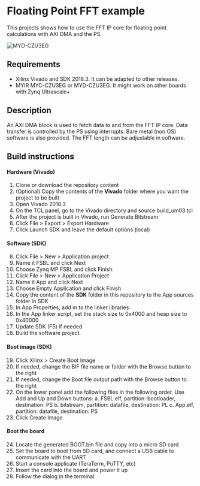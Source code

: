 Floating Point FFT example
==========================
This projects shows how to use the FFT IP core for floating point calculations with AXI DMA and the PS.

![MYD-CZU3EG](http://www.myirtech.com/attached/image/20190702/myd-czu3egnofan.jpg "MYD-CZU3EG")

## Requirements
* Xilinx Vivado and SDK 2018.3. It can be adapted to other releases.
* MYIR MYC-CZU3EG or MYD-CZU3EG. It might work on other boards with Zynq Ultrascale+

## Description
An AXI DMA block is used to fetch data to and from the FFT IP core. Data transfer is controlled by the PS using interrupts. Bare metal (non OS) software is also provided. The FFT length can be adjustable in software.

## Build instructions

#### Hardware (Vivado)
1. Clone or download the repository content
2. (Optional) Copy the contents of the <b>Vivado</b> folder where you want the project to be built
3. Open Vivado 2018.3
4. On the TCL panel, go to the Vivado directory and source build_um03.tcl
5. After the project is built in Vivado, run Generate Bitstream
6. Click File > Export > Export Hardware
7. Click Launch SDK and leave the default options (local)

#### Software (SDK)
8. Click File > New > Application project
9. Name it FSBL and click Next
10. Choose Zynq MP FSBL and click Finish
11. Click File > New > Application Project
12. Name it App and click Next
13. Choose Empty Application and click Finish
14. Copy the content of the <b>SDK</b> folder in this repository to the App sources folder in SDK
15. In App Properties, add m to the linker libraries
16. In the App linker script, set the stack size to 0x4000 and heap size to 0x40000
17. Update SDK (F5) if needed
18. Build the software project.

#### Boot image (SDK)
19. Click Xilinx > Create Boot Image
20. If needed, change the BIF file name or folder with the Browse button to the right
21. If needed, change the Boot file output path with the Browse button to the right
22. On the lower panel add the following files in the following order. Use Add and Up and Down buttons:
    a. FSBL.elf,  partition: bootloader, destination: PS
    b. bitstream, partition: datafile,   destination: PL
    c. App.elf,   partition: datafile,   destination: PS
23. Click Create Image

#### Boot the board
24. Locate the generated BOOT.bin file and copy into a micro SD card
25. Set the board to boot from SD card, and connect a USB cable to communicate with the UART
26. Start a console applicate (TeraTerm, PuTTY, etc)
27. Insert the card into the board and power it up
28. Follow the dialog in the terminal

